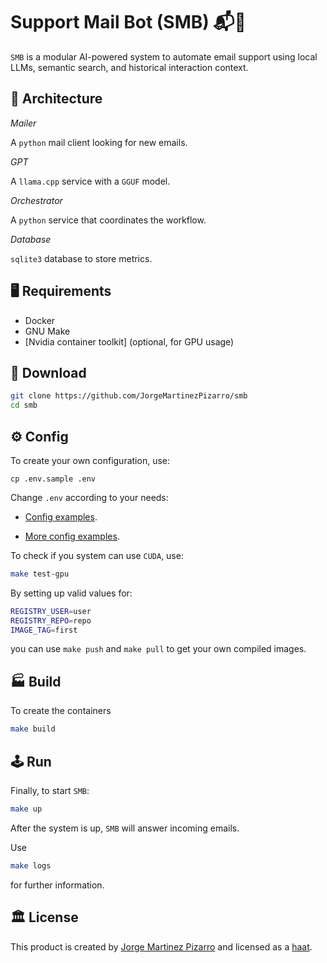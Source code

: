 # Support Mail Bot (SMB) 📬🤖

`SMB` is a modular AI-powered system to automate email support using local LLMs, semantic search, and historical interaction context.

## 🧱 Architecture

*Mailer*

A `python` mail client looking for new emails.

*GPT*

A `llama.cpp` service with a `GGUF` model.

*Orchestrator*

A `python` service that coordinates the workflow.

*Database*

`sqlite3` database to store metrics.

## 🖥️ Requirements

- Docker
- GNU Make
- [Nvidia container toolkit] (optional, for GPU usage)

## 💾 Download

```sh
git clone https://github.com/JorgeMartinezPizarro/smb
cd smb
```

## ⚙️ Config

To create your own configuration, use:

```
cp .env.sample .env
```

Change `.env` according to your needs:

- [Config examples](docs/config.md).

- [More config examples](.env.sample).

To check if you system can use `CUDA`, use:

```sh
make test-gpu
```

By setting up valid values for:

```sh
REGISTRY_USER=user
REGISTRY_REPO=repo
IMAGE_TAG=first
```

you can use `make push` and `make pull` to get your own compiled images.

## 🏭 Build

To create the containers

```sh
make build
```

## 🕹️ Run

Finally, to start `SMB`:

```sh
make up
```

After the system is up, `SMB` will answer incoming emails.

Use

```sh
make logs
```

for further information.

## 🏛️ License

This product is created by [Jorge Martinez Pizarro](https://ideniox.com) and licensed as a [haat](https://github.com/JorgeMartinezPizarro/haat/blob/main/LICENSE.md).
